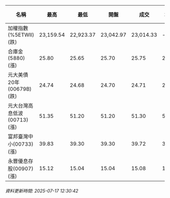 | 名稱 | 最高 | 最低 | 開盤 | 成交 | 均價 | 成交金額(億) | 昨收 | 漲跌幅 | 漲跌 | 總量 | 昨量 | 振幅 |
| -------- | -------- | -------- | -------- |-------- | -------- | -------- |-------- |-------- |-------- | -------- | -------- |-------- |
|加權指數(%5ETWII) (跌)|23,159.54|22,923.37|23,042.97|23,014.33|-|2,472.35|23,042.90|0.12%|28.57|4,461,516|0|1.02%|
|合庫金(5880) (漲)|25.80|25.65|25.70|25.75|25.74|0.922|25.70|0.19%|0.05|3,582|9,872|0.58%|
|元大美債20年(00679B) (跌)|24.74|24.68|24.70|24.71|24.70|11.42|24.73|0.08%|0.02|46,237|52,313|0.24%|
|元大台灣高息低波(00713) (漲)|51.35|51.20|51.20|51.30|51.27|2.47|51.15|0.29%|0.15|4,810|7,514|0.29%|
|富邦臺灣中小(00733) (漲)|39.83|39.30|39.30|39.72|39.65|0.416|39.19|1.35%|0.53|1,048|594|1.35%|
|永豐優息存股(00907) (漲)|15.12|15.04|15.04|15.08|15.08|0.171|15.00|0.53%|0.08|1,132|1,769|0.53%|
###### 資料更新時間: 2025-07-17 12:30:42